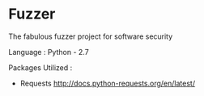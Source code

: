 Fuzzer
======

The fabulous fuzzer project for software security 

Language : Python - 2.7

Packages Utilized :
  - Requests http://docs.python-requests.org/en/latest/
